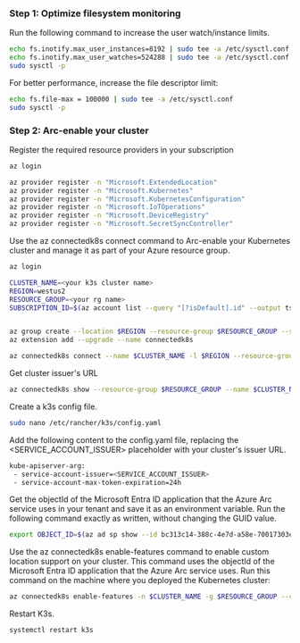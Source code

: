 ### Step 1: Optimize filesystem monitoring
Run the following command to increase the user watch/instance limits.
```bash
echo fs.inotify.max_user_instances=8192 | sudo tee -a /etc/sysctl.conf
echo fs.inotify.max_user_watches=524288 | sudo tee -a /etc/sysctl.conf
sudo sysctl -p
```

For better performance, increase the file descriptor limit:
```bash
echo fs.file-max = 100000 | sudo tee -a /etc/sysctl.conf
sudo sysctl -p
```

### Step 2: Arc-enable your cluster
Register the required resource providers in your subscription

```bash
az login 
```

```bash
az provider register -n "Microsoft.ExtendedLocation"
az provider register -n "Microsoft.Kubernetes"
az provider register -n "Microsoft.KubernetesConfiguration"
az provider register -n "Microsoft.IoTOperations"
az provider register -n "Microsoft.DeviceRegistry"
az provider register -n "Microsoft.SecretSyncController"
```

Use the az connectedk8s connect command to Arc-enable your Kubernetes cluster and manage it as part of your Azure resource group.
```bash
az login
```

```bash
CLUSTER_NAME=<your k3s cluster name>
REGION=westus2
RESOURCE_GROUP=<your rg name>
SUBSCRIPTION_ID=$(az account list --query "[?isDefault].id" --output tsv)


az group create --location $REGION --resource-group $RESOURCE_GROUP --subscription $SUBSCRIPTION_ID
az extension add --upgrade --name connectedk8s

az connectedk8s connect --name $CLUSTER_NAME -l $REGION --resource-group $RESOURCE_GROUP --subscription $SUBSCRIPTION_ID --enable-oidc-issuer --enable-workload-identity --disable-auto-upgrade
```

Get cluster issuer's URL
```bash
az connectedk8s show --resource-group $RESOURCE_GROUP --name $CLUSTER_NAME --query oidcIssuerProfile.issuerUrl --output tsv
```

Create a k3s config file.

```bash
sudo nano /etc/rancher/k3s/config.yaml
```
Add the following content to the config.yaml file, replacing the <SERVICE_ACCOUNT_ISSUER> placeholder with your cluster's issuer URL.
```bash
kube-apiserver-arg:
 - service-account-issuer=<SERVICE_ACCOUNT_ISSUER>
 - service-account-max-token-expiration=24h
```

Get the objectId of the Microsoft Entra ID application that the Azure Arc service uses in your tenant and save it as an environment variable. Run the following command exactly as written, without changing the GUID value.

```bash
export OBJECT_ID=$(az ad sp show --id bc313c14-388c-4e7d-a58e-70017303ee3b --query id -o tsv)
```

Use the az connectedk8s enable-features command to enable custom location support on your cluster. This command uses the objectId of the Microsoft Entra ID application that the Azure Arc service uses. Run this command on the machine where you deployed the Kubernetes cluster:

```BASH
az connectedk8s enable-features -n $CLUSTER_NAME -g $RESOURCE_GROUP --custom-locations-oid $OBJECT_ID --features cluster-connect custom-locations
```

Restart K3s.
```bash
systemctl restart k3s
```
